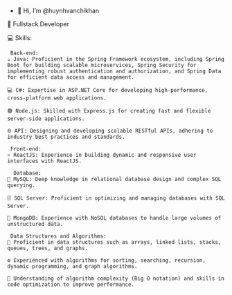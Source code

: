 - 👋 Hi, I’m @huynhvanchikhan
  
🚀 Fullstack Developer

💻 Skills:

     Back-end:
	☕ Java: Proficient in the Spring Framework ecosystem, including Spring Boot for building scalable microservices, Spring Security for implementing robust authentication and authorization, and Spring Data for efficient data access and management.
 
	💻 C#: Expertise in ASP.NET Core for developing high-performance, cross-platform web applications.
 
	🟢 Node.js: Skilled with Express.js for creating fast and flexible server-side applications.
 
	🌐 API: Designing and developing scalable RESTful APIs, adhering to industry best practices and standards.
 
     Front-end:
	⚛️ ReactJS: Experience in building dynamic and responsive user interfaces with ReactJS.
 
      Database:
	🐬 MySQL: Deep knowledge in relational database design and complex SQL querying.
 
	🗄️ SQL Server: Proficient in optimizing and managing databases with SQL Server.
 
	🍃 MongoDB: Experience with NoSQL databases to handle large volumes of unstructured data.
 
     Data Structures and Algorithms:
	🧩 Proficient in data structures such as arrays, linked lists, stacks, queues, trees, and graphs.
 
	⚙️ Experienced with algorithms for sorting, searching, recursion, dynamic programming, and graph algorithms.
 
	📐 Understanding of algorithm complexity (Big O notation) and skills in code optimization to improve performance.

<!---
huynhvanchikhan-2180604870/huynhvanchikhan-2180604870 is a ✨ special ✨ repository because its `README.md` (this file) appears on your GitHub profile.
You can click the Preview link to take a look at your changes.
--->

